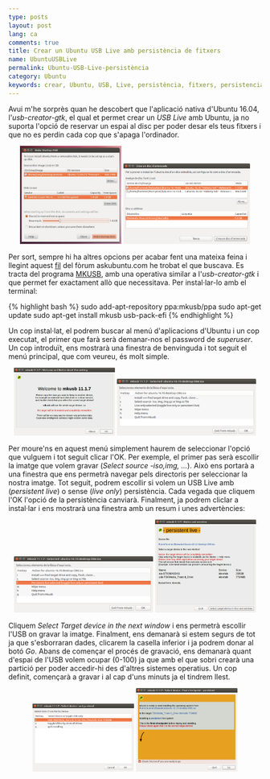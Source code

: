 ```yaml
---
type: posts
layout: post
lang: ca
comments: true
title: Crear un Ubuntu USB Live amb persistència de fitxers
name: UbuntuUSBLive
permalink: Ubuntu-USB-Live-persistència
category: Ubuntu
keywords: crear, Ubuntu, USB, Live, persistència, fitxers, persistencia, ficheros
---
```


Avui m'he sorprès quan he descobert que l'aplicació nativa d'Ubuntu 16.04, l'<i>usb-creator-gtk</i>, el qual et permet crear un <i>USB Live</i> amb Ubuntu, ja no suporta l'opció de reservar un espai al disc per poder desar els teus fitxers i que no es perdin cada cop que s'apaga l'ordinador. 

<center>
<img style="display:inline" src="/images/161206-USBLive/livecreator02.jpg" width="40%" alt="Contingut: usb-creator-gtk amb slider. Source: Momex.cat" title="Abans, amb l'opció">
<img style="display:inline" src="/images/161206-USBLive/livecreator01.png" width="50%" alt="Contingut: usb-creator-gtk sense slider. Source: Momex.cat" title="Ara, sense l'opció">
</center>


Per sort, sempre hi ha altres opcions per acabar fent una mateixa feina i llegint aquest <a href="http://askubuntu.com/questions/841843/what-program-to-use-when-you-want-to-create-a-persistent-storage-live-usb-in-ubu" target="_blank">fil</a> del fòrum askubuntu.com he trobat el que buscava. Es tracta del programa <a href="https://help.ubuntu.com/community/mkusb" target="_blank">MKUSB</a>, amb una operativa similar a l'<i>usb-creator-gtk</i> i que permet fer exactament allò que necessitava. Per instal·lar-lo amb el terminal:<br>

{% highlight bash %}
sudo add-apt-repository ppa:mkusb/ppa
sudo apt-get update
sudo apt-get install mkusb usb-pack-efi
{% endhighlight %}

<!--more-->

Un cop instal·lat, el podrem buscar al menú d'aplicacions d'Ubuntu i un cop executat, el primer que farà serà demanar-nos el password de <i>superuser</i>. Un cop introduït, ens mostrarà una finestra de benvinguda i tot seguit el menú principal, que com veureu, és molt simple.<br> 

<center>
<img style="display:inline" src="/images/161206-USBLive/01.png" width="40%" alt="Contingut: Passes. Source: Momex.cat" title="Passes">
<img style="display:inline" src="/images/161206-USBLive/02.png" width="55%" alt="Contingut: Passes. Source: Momex.cat" title="Passes">
</center>

Per moure'ns en aquest menú simplement haurem de seleccionar l'opció que vulguem i tot seguit clicar l'OK. Per exemple, el primer pas serà escollir la imatge que volem gravar (<i>Select source -iso,img, ...</i>). Això ens portarà a una finestra que ens permetrà navegar pels directoris per seleccionar la nostra imatge. Tot seguit, podrem escollir si volem un USB Live amb (<i>persistent live</i>) o sense (<i>live only</i>) persistència. Cada vegada que cliquem l'OK l'opció de la persistència canviarà. Finalment, ja podrem cliclar a instal·lar i ens mostrarà una finestra amb un resum i unes advertències:
<center>
<img style="display:inline" src="/images/161206-USBLive/03.png" width="55%" alt="Contingut: Passes. Source: Momex.cat" title="Passes">
<img style="display:inline" src="/images/161206-USBLive/04.png" width="40%" alt="Contingut: Passes. Source: Momex.cat" title="Passes">
</center>

Cliquem <i>Select Target device in the next window</i> i ens permetrà escollir l'USB on gravar la imatge. Finalment, ens demanarà si estem segurs de tot ja que s'esborraran dades, clicarem la casella inferior i ja podrem donar al botó <i>Go</i>. Abans de començar el procés de gravació, ens demanarà quant d'espai de l'USB volem ocupar (0-100) ja que amb el que sobri crearà una partició per poder accedir-hi des d'altres sistemes operatius. Un cop definit, començarà a gravar i al cap d'uns minuts ja el tindrem llest.

<center>
<img style="display:inline" src="/images/161206-USBLive/05.png" width="40%" alt="Contingut: Passes. Source: Momex.cat" title="Passes">
<img style="display:inline" src="/images/161206-USBLive/06.png" width="40%" alt="Contingut: Passes. Source: Momex.cat" title="Passes">
</center>


